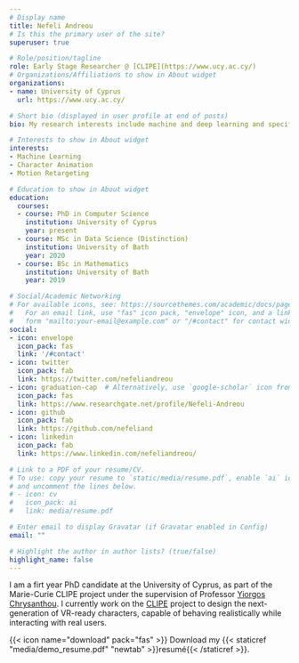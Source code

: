 ```yaml
---
# Display name
title: Nefeli Andreou
# Is this the primary user of the site?
superuser: true

# Role/position/tagline
role: Early Stage Researcher @ [CLIPE](https://www.ucy.ac.cy/)
# Organizations/Affiliations to show in About widget
organizations:
- name: University of Cyprus
  url: https://www.ucy.ac.cy/

# Short bio (displayed in user profile at end of posts)
bio: My research interests include machine and deep learning and specifically how these are incorporated for motion synthesis, motion retargeting.

# Interests to show in About widget
interests:
- Machine Learning
- Character Animation
- Motion Retargeting

# Education to show in About widget
education:
  courses:
  - course: PhD in Computer Science
    institution: University of Cyprus
    year: present
  - course: MSc in Data Science (Distinction)
    institution: University of Bath
    year: 2020
  - course: BSc in Mathematics
    institution: University of Bath
    year: 2019

# Social/Academic Networking
# For available icons, see: https://sourcethemes.com/academic/docs/page-builder/#icons
#   For an email link, use "fas" icon pack, "envelope" icon, and a link in the
#   form "mailto:your-email@example.com" or "/#contact" for contact widget.
social:
- icon: envelope
  icon_pack: fas
  link: '/#contact'
- icon: twitter
  icon_pack: fab
  link: https://twitter.com/nefeliandreou
- icon: graduation-cap  # Alternatively, use `google-scholar` icon from `ai` icon pack
  icon_pack: fas
  link: https://www.researchgate.net/profile/Nefeli-Andreou
- icon: github
  icon_pack: fab
  link: https://github.com/nefeliand
- icon: linkedin
  icon_pack: fab
  link: https://www.linkedin.com/nefeliandreou/

# Link to a PDF of your resume/CV.
# To use: copy your resume to `static/media/resume.pdf`, enable `ai` icons in `params.toml`, 
# and uncomment the lines below.
# - icon: cv
#   icon_pack: ai
#   link: media/resume.pdf

# Enter email to display Gravatar (if Gravatar enabled in Config)
email: ""

# Highlight the author in author lists? (true/false)
highlight_name: false
---
```


I am a firt year PhD candidate at the University of Cyprus, as part of the Marie-Curie CLIPE project under the supervision of Professor [Yiorgos Chrysanthou](http://www.cs.ucy.ac.cy/~yiorgos/). I currently work on the [CLIPE](https://www.clipe-itn.eu/) project to design the next-generation of VR-ready characters, capable of behaving realistically while interacting with real users.



{{< icon name="download" pack="fas" >}} Download my {{< staticref "media/demo_resume.pdf" "newtab" >}}resumé{{< /staticref >}}.
